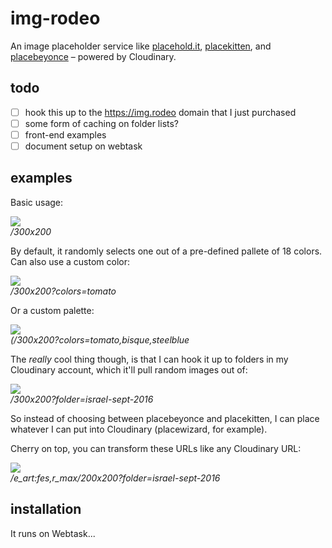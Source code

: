 # img-rodeo

An image placeholder service like [placehold.it](https://placehold.it), [placekitten](https://placekitten.com), and [placebeyonce](https://placebeyonce.com) – powered by Cloudinary.

## todo

- [ ] hook this up to the https://img.rodeo domain that I just purchased
- [ ] some form of caching on folder lists?
- [ ] front-end examples
- [ ] document setup on webtask

## examples

Basic usage:

![](https://evangelism-eric.cloudinary.auth0-extend.com/imgrodeo/300x200)  
*/300x200*

By default, it randomly selects one out of a pre-defined pallete of 18 colors. Can also use a custom color:

![](https://evangelism-eric.cloudinary.auth0-extend.com/imgrodeo/300x200?colors=tomato)  
*/300x200?colors=tomato*

Or a custom palette:

![](https://evangelism-eric.cloudinary.auth0-extend.com/imgrodeo/300x200?colors=tomato,bisque,steelblue)  
*(/300x200?colors=tomato,bisque,steelblue*

The *really* cool thing though, is that I can hook it up to folders in my Cloudinary account, which it'll pull random images out of:

![](https://evangelism-eric.cloudinary.auth0-extend.com/imgrodeo/300x200?folder=israel-sept-2016)  
*/300x200?folder=israel-sept-2016*

So instead of choosing between placebeyonce and placekitten, I can place whatever I can put into Cloudinary (placewizard, for example).

Cherry on top, you can transform these URLs like any Cloudinary URL:

![](https://evangelism-eric.cloudinary.auth0-extend.com/imgrodeo/e_art:fes,r_max/200x200?folder=israel-sept-2016)  
*/e_art:fes,r_max/200x200?folder=israel-sept-2016*

## installation

It runs on Webtask...

